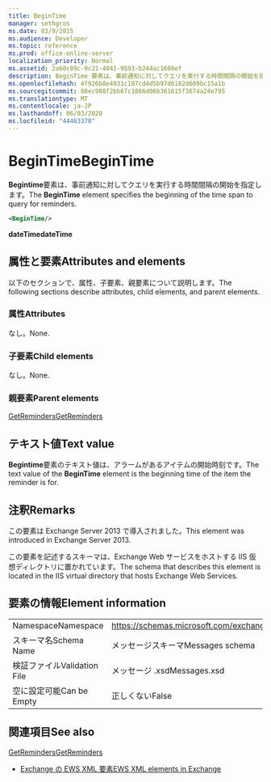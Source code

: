 ```yaml
---
title: BeginTime
manager: sethgros
ms.date: 03/9/2015
ms.audience: Developer
ms.topic: reference
ms.prod: office-online-server
localization_priority: Normal
ms.assetid: 2a60c89c-9c21-4041-9593-b244ac1608ef
description: BeginTime 要素は、事前通知に対してクエリを実行する時間間隔の開始を指定します。
ms.openlocfilehash: 4f926b8e4931c187cd4d5b97d6182d609bc15a1b
ms.sourcegitcommit: 88ec988f2bb67c1866d06b361615f3674a24e795
ms.translationtype: MT
ms.contentlocale: ja-JP
ms.lasthandoff: 06/03/2020
ms.locfileid: "44463378"
---
```

# <a name="begintime"></a><span data-ttu-id="962ce-103">BeginTime</span><span class="sxs-lookup"><span data-stu-id="962ce-103">BeginTime</span></span>

<span data-ttu-id="962ce-104">**Begintime**要素は、事前通知に対してクエリを実行する時間間隔の開始を指定します。</span><span class="sxs-lookup"><span data-stu-id="962ce-104">The **BeginTime** element specifies the beginning of the time span to query for reminders.</span></span> 
  
```XML
<BeginTime/>
```

 <span data-ttu-id="962ce-105">**dateTime**</span><span class="sxs-lookup"><span data-stu-id="962ce-105">**dateTime**</span></span>
## <a name="attributes-and-elements"></a><span data-ttu-id="962ce-106">属性と要素</span><span class="sxs-lookup"><span data-stu-id="962ce-106">Attributes and elements</span></span>

<span data-ttu-id="962ce-107">以下のセクションで、属性、子要素、親要素について説明します。</span><span class="sxs-lookup"><span data-stu-id="962ce-107">The following sections describe attributes, child elements, and parent elements.</span></span>
  
### <a name="attributes"></a><span data-ttu-id="962ce-108">属性</span><span class="sxs-lookup"><span data-stu-id="962ce-108">Attributes</span></span>

<span data-ttu-id="962ce-109">なし。</span><span class="sxs-lookup"><span data-stu-id="962ce-109">None.</span></span>
  
### <a name="child-elements"></a><span data-ttu-id="962ce-110">子要素</span><span class="sxs-lookup"><span data-stu-id="962ce-110">Child elements</span></span>

<span data-ttu-id="962ce-111">なし。</span><span class="sxs-lookup"><span data-stu-id="962ce-111">None.</span></span>
  
### <a name="parent-elements"></a><span data-ttu-id="962ce-112">親要素</span><span class="sxs-lookup"><span data-stu-id="962ce-112">Parent elements</span></span>

[<span data-ttu-id="962ce-113">GetReminders</span><span class="sxs-lookup"><span data-stu-id="962ce-113">GetReminders</span></span>](getreminders.md)
  
## <a name="text-value"></a><span data-ttu-id="962ce-114">テキスト値</span><span class="sxs-lookup"><span data-stu-id="962ce-114">Text value</span></span>

<span data-ttu-id="962ce-115">**Begintime**要素のテキスト値は、アラームがあるアイテムの開始時刻です。</span><span class="sxs-lookup"><span data-stu-id="962ce-115">The text value of the **BeginTime** element is the beginning time of the item the reminder is for.</span></span> 
  
## <a name="remarks"></a><span data-ttu-id="962ce-116">注釈</span><span class="sxs-lookup"><span data-stu-id="962ce-116">Remarks</span></span>

<span data-ttu-id="962ce-117">この要素は Exchange Server 2013 で導入されました。</span><span class="sxs-lookup"><span data-stu-id="962ce-117">This element was introduced in Exchange Server 2013.</span></span>
  
<span data-ttu-id="962ce-118">この要素を記述するスキーマは、Exchange Web サービスをホストする IIS 仮想ディレクトリに置かれています。</span><span class="sxs-lookup"><span data-stu-id="962ce-118">The schema that describes this element is located in the IIS virtual directory that hosts Exchange Web Services.</span></span>
  
## <a name="element-information"></a><span data-ttu-id="962ce-119">要素の情報</span><span class="sxs-lookup"><span data-stu-id="962ce-119">Element information</span></span>

|||
|:-----|:-----|
|<span data-ttu-id="962ce-120">Namespace</span><span class="sxs-lookup"><span data-stu-id="962ce-120">Namespace</span></span>  <br/> |https://schemas.microsoft.com/exchange/services/2006/messages  <br/> |
|<span data-ttu-id="962ce-121">スキーマ名</span><span class="sxs-lookup"><span data-stu-id="962ce-121">Schema Name</span></span>  <br/> |<span data-ttu-id="962ce-122">メッセージスキーマ</span><span class="sxs-lookup"><span data-stu-id="962ce-122">Messages schema</span></span>  <br/> |
|<span data-ttu-id="962ce-123">検証ファイル</span><span class="sxs-lookup"><span data-stu-id="962ce-123">Validation File</span></span>  <br/> |<span data-ttu-id="962ce-124">メッセージ .xsd</span><span class="sxs-lookup"><span data-stu-id="962ce-124">Messages.xsd</span></span>  <br/> |
|<span data-ttu-id="962ce-125">空に設定可能</span><span class="sxs-lookup"><span data-stu-id="962ce-125">Can be Empty</span></span>  <br/> |<span data-ttu-id="962ce-126">正しくない</span><span class="sxs-lookup"><span data-stu-id="962ce-126">False</span></span>  <br/> |
   
## <a name="see-also"></a><span data-ttu-id="962ce-127">関連項目</span><span class="sxs-lookup"><span data-stu-id="962ce-127">See also</span></span>



[<span data-ttu-id="962ce-128">GetReminders</span><span class="sxs-lookup"><span data-stu-id="962ce-128">GetReminders</span></span>](getreminders.md)


- [<span data-ttu-id="962ce-129">Exchange の EWS XML 要素</span><span class="sxs-lookup"><span data-stu-id="962ce-129">EWS XML elements in Exchange</span></span>](ews-xml-elements-in-exchange.md)

